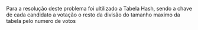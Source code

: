 Para a resolução deste problema foi ultilizado a Tabela Hash, sendo a chave de cada candidato a votação o resto da divisão do tamanho maximo da tabela pelo numero de votos
